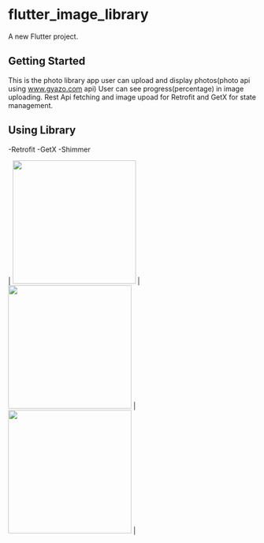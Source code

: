 # flutter_image_library

A new Flutter project.

## Getting Started

This is the photo library app user can upload and display photos(photo api using www.gyazo.com api)
User can see progress(percentage) in image uploading.
Rest Api fetching and image upoad for Retrofit and GetX for state management.

## Using Library

-Retrofit 
-GetX
-Shimmer 

|  <img src="https://github.com/Rubywai/flutter_image_uploading_tutorial/blob/master/Screen%20Shot%202021-06-07%20at%206.07.25%20PM.png" width="250"> |  <img src="https://github.com/Rubywai/flutter_image_uploading_tutorial/blob/master/Screen%20Shot%202021-06-07%20at%206.07.07%20PM.png" width="250"> |  <img src="https://github.com/Rubywai/flutter_image_uploading_tutorial/blob/master/Screen%20Shot%202021-06-07%20at%205.58.23%20PM.png" width="250"> |
